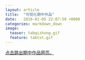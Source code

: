 ```yaml
---
layout: article
title:  "可视化期中作品"
date:   2018-01-05 22:07:50 +0800
categories: markdown_down
image:
  teaser: tabqizhong.gif
  feature: tabtxt.gif
---
```

<html>
<head>
</head>
<body>
<a href="https://lamkk.github.io/lanqizhong.github.io/" target="_blank">点击跳出期中作品网页。</a>
</body>
</html>